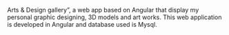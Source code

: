 Arts & Design gallery”, a web app based on Angular that display my personal graphic designing, 3D models and art works.
This web application is developed in Angular and database used is Mysql.